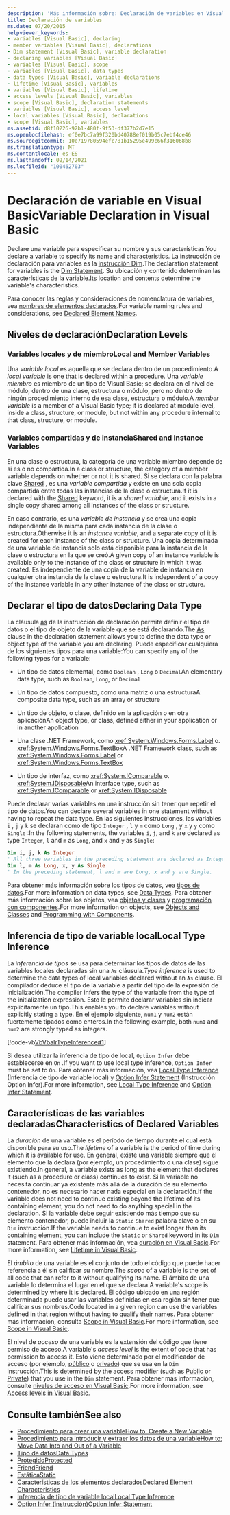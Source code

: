 ```yaml
---
description: 'Más información sobre: Declaración de variables en Visual Basic'
title: Declaración de variables
ms.date: 07/20/2015
helpviewer_keywords:
- variables [Visual Basic], declaring
- member variables [Visual Basic], declarations
- Dim statement [Visual Basic], variable declaration
- declaring variables [Visual Basic]
- variables [Visual Basic], scope
- variables [Visual Basic], data types
- data types [Visual Basic], variable declarations
- lifetime [Visual Basic], variables
- variables [Visual Basic], lifetime
- access levels [Visual Basic], variables
- scope [Visual Basic], declaration statements
- variables [Visual Basic], access level
- local variables [Visual Basic], declarations
- scope [Visual Basic], variables
ms.assetid: d8f10226-92b1-480f-9f53-df377b2d7e15
ms.openlocfilehash: ef0e7bc7a99f320bd40788ef019b05c7ebf4ce46
ms.sourcegitcommit: 10e719780594efc781b15295e499c66f316068b8
ms.translationtype: MT
ms.contentlocale: es-ES
ms.lasthandoff: 02/14/2021
ms.locfileid: "100462703"
---
```

# <a name="variable-declaration-in-visual-basic"></a><span data-ttu-id="fa2bf-103">Declaración de variable en Visual Basic</span><span class="sxs-lookup"><span data-stu-id="fa2bf-103">Variable Declaration in Visual Basic</span></span>

<span data-ttu-id="fa2bf-104">Declare una variable para especificar su nombre y sus características.</span><span class="sxs-lookup"><span data-stu-id="fa2bf-104">You declare a variable to specify its name and characteristics.</span></span> <span data-ttu-id="fa2bf-105">La instrucción de declaración para variables es la [instrucción Dim](../../../language-reference/statements/dim-statement.md).</span><span class="sxs-lookup"><span data-stu-id="fa2bf-105">The declaration statement for variables is the [Dim Statement](../../../language-reference/statements/dim-statement.md).</span></span> <span data-ttu-id="fa2bf-106">Su ubicación y contenido determinan las características de la variable.</span><span class="sxs-lookup"><span data-stu-id="fa2bf-106">Its location and contents determine the variable's characteristics.</span></span>  
  
 <span data-ttu-id="fa2bf-107">Para conocer las reglas y consideraciones de nomenclatura de variables, vea [nombres de elementos declarados](../declared-elements/declared-element-names.md).</span><span class="sxs-lookup"><span data-stu-id="fa2bf-107">For variable naming rules and considerations, see [Declared Element Names](../declared-elements/declared-element-names.md).</span></span>  
  
## <a name="declaration-levels"></a><span data-ttu-id="fa2bf-108">Niveles de declaración</span><span class="sxs-lookup"><span data-stu-id="fa2bf-108">Declaration Levels</span></span>  
  
### <a name="local-and-member-variables"></a><span data-ttu-id="fa2bf-109">Variables locales y de miembro</span><span class="sxs-lookup"><span data-stu-id="fa2bf-109">Local and Member Variables</span></span>  

 <span data-ttu-id="fa2bf-110">Una *variable local* es aquella que se declara dentro de un procedimiento.</span><span class="sxs-lookup"><span data-stu-id="fa2bf-110">A *local variable* is one that is declared within a procedure.</span></span> <span data-ttu-id="fa2bf-111">Una *variable miembro* es miembro de un tipo de Visual Basic; se declara en el nivel de módulo, dentro de una clase, estructura o módulo, pero no dentro de ningún procedimiento interno de esa clase, estructura o módulo.</span><span class="sxs-lookup"><span data-stu-id="fa2bf-111">A *member variable* is a member of a Visual Basic type; it is declared at module level, inside a class, structure, or module, but not within any procedure internal to that class, structure, or module.</span></span>  
  
### <a name="shared-and-instance-variables"></a><span data-ttu-id="fa2bf-112">Variables compartidas y de instancia</span><span class="sxs-lookup"><span data-stu-id="fa2bf-112">Shared and Instance Variables</span></span>  

 <span data-ttu-id="fa2bf-113">En una clase o estructura, la categoría de una variable miembro depende de si es o no compartida.</span><span class="sxs-lookup"><span data-stu-id="fa2bf-113">In a class or structure, the category of a member variable depends on whether or not it is shared.</span></span> <span data-ttu-id="fa2bf-114">Si se declara con la palabra clave [Shared](../../../language-reference/modifiers/shared.md) , es una *variable compartida* y existe en una sola copia compartida entre todas las instancias de la clase o estructura.</span><span class="sxs-lookup"><span data-stu-id="fa2bf-114">If it is declared with the [Shared](../../../language-reference/modifiers/shared.md) keyword, it is a *shared variable*, and it exists in a single copy shared among all instances of the class or structure.</span></span>  
  
 <span data-ttu-id="fa2bf-115">En caso contrario, es una *variable de instancia* y se crea una copia independiente de la misma para cada instancia de la clase o estructura.</span><span class="sxs-lookup"><span data-stu-id="fa2bf-115">Otherwise it is an *instance variable*, and a separate copy of it is created for each instance of the class or structure.</span></span> <span data-ttu-id="fa2bf-116">Una copia determinada de una variable de instancia solo está disponible para la instancia de la clase o estructura en la que se creó.</span><span class="sxs-lookup"><span data-stu-id="fa2bf-116">A given copy of an instance variable is available only to the instance of the class or structure in which it was created.</span></span> <span data-ttu-id="fa2bf-117">Es independiente de una copia de la variable de instancia en cualquier otra instancia de la clase o estructura.</span><span class="sxs-lookup"><span data-stu-id="fa2bf-117">It is independent of a copy of the instance variable in any other instance of the class or structure.</span></span>  
  
## <a name="declaring-data-type"></a><span data-ttu-id="fa2bf-118">Declarar el tipo de datos</span><span class="sxs-lookup"><span data-stu-id="fa2bf-118">Declaring Data Type</span></span>  

 <span data-ttu-id="fa2bf-119">La cláusula [as](../../../language-reference/statements/as-clause.md) de la instrucción de declaración permite definir el tipo de datos o el tipo de objeto de la variable que se está declarando.</span><span class="sxs-lookup"><span data-stu-id="fa2bf-119">The [As](../../../language-reference/statements/as-clause.md) clause in the declaration statement allows you to define the data type or object type of the variable you are declaring.</span></span> <span data-ttu-id="fa2bf-120">Puede especificar cualquiera de los siguientes tipos para una variable:</span><span class="sxs-lookup"><span data-stu-id="fa2bf-120">You can specify any of the following types for a variable:</span></span>  
  
- <span data-ttu-id="fa2bf-121">Un tipo de datos elemental, como `Boolean` , `Long` o `Decimal`</span><span class="sxs-lookup"><span data-stu-id="fa2bf-121">An elementary data type, such as `Boolean`, `Long`, or `Decimal`</span></span>  
  
- <span data-ttu-id="fa2bf-122">Un tipo de datos compuesto, como una matriz o una estructura</span><span class="sxs-lookup"><span data-stu-id="fa2bf-122">A composite data type, such as an array or structure</span></span>  
  
- <span data-ttu-id="fa2bf-123">Un tipo de objeto, o clase, definido en la aplicación o en otra aplicación</span><span class="sxs-lookup"><span data-stu-id="fa2bf-123">An object type, or class, defined either in your application or in another application</span></span>  
  
- <span data-ttu-id="fa2bf-124">Una clase .NET Framework, como <xref:System.Windows.Forms.Label> o. <xref:System.Windows.Forms.TextBox></span><span class="sxs-lookup"><span data-stu-id="fa2bf-124">A .NET Framework class, such as <xref:System.Windows.Forms.Label> or <xref:System.Windows.Forms.TextBox></span></span>  
  
- <span data-ttu-id="fa2bf-125">Un tipo de interfaz, como <xref:System.IComparable> o. <xref:System.IDisposable></span><span class="sxs-lookup"><span data-stu-id="fa2bf-125">An interface type, such as <xref:System.IComparable> or <xref:System.IDisposable></span></span>  
  
 <span data-ttu-id="fa2bf-126">Puede declarar varias variables en una instrucción sin tener que repetir el tipo de datos.</span><span class="sxs-lookup"><span data-stu-id="fa2bf-126">You can declare several variables in one statement without having to repeat the data type.</span></span> <span data-ttu-id="fa2bf-127">En las siguientes instrucciones, las variables `i` , `j` y `k` se declaran como de tipo `Integer` , `l` y `m` como `Long` , y `x` y `y` como `Single` :</span><span class="sxs-lookup"><span data-stu-id="fa2bf-127">In the following statements, the variables `i`, `j`, and `k` are declared as type `Integer`, `l` and `m` as `Long`, and `x` and `y` as `Single`:</span></span>  
  
```vb  
Dim i, j, k As Integer  
' All three variables in the preceding statement are declared as Integer.  
Dim l, m As Long, x, y As Single  
' In the preceding statement, l and m are Long, x and y are Single.  
```  
  
 <span data-ttu-id="fa2bf-128">Para obtener más información sobre los tipos de datos, vea [tipos de datos](../data-types/index.md).</span><span class="sxs-lookup"><span data-stu-id="fa2bf-128">For more information on data types, see [Data Types](../data-types/index.md).</span></span> <span data-ttu-id="fa2bf-129">Para obtener más información sobre los objetos, vea [objetos y clases](../objects-and-classes/index.md) y [programación con componentes](/previous-versions/visualstudio/visual-studio-2013/0ffkdtkf(v=vs.120)).</span><span class="sxs-lookup"><span data-stu-id="fa2bf-129">For more information on objects, see [Objects and Classes](../objects-and-classes/index.md) and [Programming with Components](/previous-versions/visualstudio/visual-studio-2013/0ffkdtkf(v=vs.120)).</span></span>  
  
## <a name="local-type-inference"></a><span data-ttu-id="fa2bf-130">Inferencia de tipo de variable local</span><span class="sxs-lookup"><span data-stu-id="fa2bf-130">Local Type Inference</span></span>  

 <span data-ttu-id="fa2bf-131">La *inferencia de tipos* se usa para determinar los tipos de datos de las variables locales declaradas sin una `As` cláusula.</span><span class="sxs-lookup"><span data-stu-id="fa2bf-131">*Type inference* is used to determine the data types of local variables declared without an `As` clause.</span></span> <span data-ttu-id="fa2bf-132">El compilador deduce el tipo de la variable a partir del tipo de la expresión de inicialización.</span><span class="sxs-lookup"><span data-stu-id="fa2bf-132">The compiler infers the type of the variable from the type of the initialization expression.</span></span> <span data-ttu-id="fa2bf-133">Esto le permite declarar variables sin indicar explícitamente un tipo.</span><span class="sxs-lookup"><span data-stu-id="fa2bf-133">This enables you to declare variables without explicitly stating a type.</span></span> <span data-ttu-id="fa2bf-134">En el ejemplo siguiente, `num1` y `num2` están fuertemente tipados como enteros.</span><span class="sxs-lookup"><span data-stu-id="fa2bf-134">In the following example, both `num1` and `num2` are strongly typed as integers.</span></span>  
  
 [!code-vb[VbVbalrTypeInference#1](~/samples/snippets/visualbasic/VS_Snippets_VBCSharp/VbVbalrTypeInference/VB/Class1.vb#1)]  
  
 <span data-ttu-id="fa2bf-135">Si desea utilizar la inferencia de tipo de local, `Option Infer` debe establecerse en `On` .</span><span class="sxs-lookup"><span data-stu-id="fa2bf-135">If you want to use local type inference, `Option Infer` must be set to `On`.</span></span> <span data-ttu-id="fa2bf-136">Para obtener más información, vea [Local Type Inference](local-type-inference.md) (Inferencia de tipo de variable local) y [Option Infer Statement](../../../language-reference/statements/option-infer-statement.md) (Instrucción Option Infer).</span><span class="sxs-lookup"><span data-stu-id="fa2bf-136">For more information, see [Local Type Inference](local-type-inference.md) and [Option Infer Statement](../../../language-reference/statements/option-infer-statement.md).</span></span>  
  
## <a name="characteristics-of-declared-variables"></a><span data-ttu-id="fa2bf-137">Características de las variables declaradas</span><span class="sxs-lookup"><span data-stu-id="fa2bf-137">Characteristics of Declared Variables</span></span>  

 <span data-ttu-id="fa2bf-138">La *duración* de una variable es el período de tiempo durante el cual está disponible para su uso.</span><span class="sxs-lookup"><span data-stu-id="fa2bf-138">The *lifetime* of a variable is the period of time during which it is available for use.</span></span> <span data-ttu-id="fa2bf-139">En general, existe una variable siempre que el elemento que la declara (por ejemplo, un procedimiento o una clase) sigue existiendo.</span><span class="sxs-lookup"><span data-stu-id="fa2bf-139">In general, a variable exists as long as the element that declares it (such as a procedure or class) continues to exist.</span></span> <span data-ttu-id="fa2bf-140">Si la variable no necesita continuar ya existente más allá de la duración de su elemento contenedor, no es necesario hacer nada especial en la declaración.</span><span class="sxs-lookup"><span data-stu-id="fa2bf-140">If the variable does not need to continue existing beyond the lifetime of its containing element, you do not need to do anything special in the declaration.</span></span> <span data-ttu-id="fa2bf-141">Si la variable debe seguir existiendo más tiempo que su elemento contenedor, puede incluir la `Static` `Shared` palabra clave o en su `Dim` instrucción.</span><span class="sxs-lookup"><span data-stu-id="fa2bf-141">If the variable needs to continue to exist longer than its containing element, you can include the `Static` or `Shared` keyword in its `Dim` statement.</span></span> <span data-ttu-id="fa2bf-142">Para obtener más información, vea [duración en Visual Basic](../declared-elements/lifetime.md).</span><span class="sxs-lookup"><span data-stu-id="fa2bf-142">For more information, see [Lifetime in Visual Basic](../declared-elements/lifetime.md).</span></span>  
  
 <span data-ttu-id="fa2bf-143">El *ámbito* de una variable es el conjunto de todo el código que puede hacer referencia a él sin calificar su nombre.</span><span class="sxs-lookup"><span data-stu-id="fa2bf-143">The *scope* of a variable is the set of all code that can refer to it without qualifying its name.</span></span> <span data-ttu-id="fa2bf-144">El ámbito de una variable lo determina el lugar en el que se declara.</span><span class="sxs-lookup"><span data-stu-id="fa2bf-144">A variable's scope is determined by where it is declared.</span></span> <span data-ttu-id="fa2bf-145">El código ubicado en una región determinada puede usar las variables definidas en esa región sin tener que calificar sus nombres.</span><span class="sxs-lookup"><span data-stu-id="fa2bf-145">Code located in a given region can use the variables defined in that region without having to qualify their names.</span></span> <span data-ttu-id="fa2bf-146">Para obtener más información, consulta [Scope in Visual Basic](../declared-elements/scope.md).</span><span class="sxs-lookup"><span data-stu-id="fa2bf-146">For more information, see [Scope in Visual Basic](../declared-elements/scope.md).</span></span>  
  
 <span data-ttu-id="fa2bf-147">El nivel de *acceso* de una variable es la extensión del código que tiene permiso de acceso.</span><span class="sxs-lookup"><span data-stu-id="fa2bf-147">A variable's *access level* is the extent of code that has permission to access it.</span></span> <span data-ttu-id="fa2bf-148">Esto viene determinado por el modificador de acceso (por ejemplo, [público](../../../language-reference/modifiers/public.md) o [privado](../../../language-reference/modifiers/private.md)) que se usa en la `Dim` instrucción.</span><span class="sxs-lookup"><span data-stu-id="fa2bf-148">This is determined by the access modifier (such as [Public](../../../language-reference/modifiers/public.md) or [Private](../../../language-reference/modifiers/private.md)) that you use in the `Dim` statement.</span></span> <span data-ttu-id="fa2bf-149">Para obtener más información, consulte [niveles de acceso en Visual Basic](../declared-elements/access-levels.md).</span><span class="sxs-lookup"><span data-stu-id="fa2bf-149">For more information, see [Access levels in Visual Basic](../declared-elements/access-levels.md).</span></span>  
  
## <a name="see-also"></a><span data-ttu-id="fa2bf-150">Consulte también</span><span class="sxs-lookup"><span data-stu-id="fa2bf-150">See also</span></span>

- [<span data-ttu-id="fa2bf-151">Procedimiento para crear una variable</span><span class="sxs-lookup"><span data-stu-id="fa2bf-151">How to: Create a New Variable</span></span>](how-to-create-a-new-variable.md)
- [<span data-ttu-id="fa2bf-152">Procedimiento para introducir y extraer los datos de una variable</span><span class="sxs-lookup"><span data-stu-id="fa2bf-152">How to: Move Data Into and Out of a Variable</span></span>](how-to-move-data-into-and-out-of-a-variable.md)
- [<span data-ttu-id="fa2bf-153">Tipo de datos</span><span class="sxs-lookup"><span data-stu-id="fa2bf-153">Data Types</span></span>](../../../language-reference/data-types/index.md)
- [<span data-ttu-id="fa2bf-154">Protegido</span><span class="sxs-lookup"><span data-stu-id="fa2bf-154">Protected</span></span>](../../../language-reference/modifiers/protected.md)
- [<span data-ttu-id="fa2bf-155">Friend</span><span class="sxs-lookup"><span data-stu-id="fa2bf-155">Friend</span></span>](../../../language-reference/modifiers/friend.md)
- [<span data-ttu-id="fa2bf-156">Estática</span><span class="sxs-lookup"><span data-stu-id="fa2bf-156">Static</span></span>](../../../language-reference/modifiers/static.md)
- [<span data-ttu-id="fa2bf-157">Características de los elementos declarados</span><span class="sxs-lookup"><span data-stu-id="fa2bf-157">Declared Element Characteristics</span></span>](../declared-elements/declared-element-characteristics.md)
- [<span data-ttu-id="fa2bf-158">Inferencia de tipo de variable local</span><span class="sxs-lookup"><span data-stu-id="fa2bf-158">Local Type Inference</span></span>](local-type-inference.md)
- [<span data-ttu-id="fa2bf-159">Option Infer (instrucción)</span><span class="sxs-lookup"><span data-stu-id="fa2bf-159">Option Infer Statement</span></span>](../../../language-reference/statements/option-infer-statement.md)
